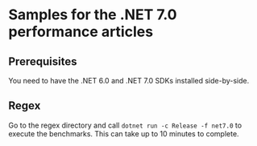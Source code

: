 # Samples for the .NET 7.0 performance articles

## Prerequisites

You need to have the .NET 6.0 and .NET 7.0 SDKs installed side-by-side.

## Regex

Go to the regex directory and call `dotnet run -c Release -f net7.0` to execute the benchmarks. This can take up to 10 minutes to complete.
